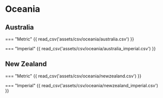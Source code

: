 # Oceania

## Australia

=== "Metric"
    {{ read_csv('assets/csv/oceania/australia.csv') }}

=== "Imperial"
    {{ read_csv('assets/csv/oceania/australia_imperial.csv') }}

## New Zealand

=== "Metric"
    {{ read_csv('assets/csv/oceania/newzealand.csv') }}

=== "Imperial"
    {{ read_csv('assets/csv/oceania/newzealand_imperial.csv') }}
